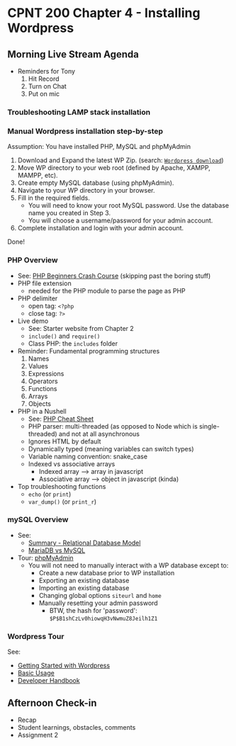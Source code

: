 # CPNT 200 Chapter 4 - Installing Wordpress
## Morning Live Stream Agenda
- Reminders for Tony
    1. Hit Record
    2. Turn on Chat
    3. Put on mic

### Troubleshooting LAMP stack installation

### Manual Wordpress installation step-by-step
Assumption: You have installed PHP, MySQL and phpMyAdmin
1. Download and Expand the latest WP Zip. (search: [`Wordpress download`](https://www.google.com/search?q=wordpress+download))
2. Move WP directory to your web root (defined by Apache, XAMPP, MAMPP, etc).
3. Create empty MySQL database (using phpMyAdmin).
4. Navigate to your WP directory in your browser.
5. Fill in the required fields. 
    - You will need to know your root MySQL password. Use the database name you created in Step 3. 
    - You will choose a username/password for your admin account.
6. Complete installation and login with your admin account.

Done!

### PHP Overview
- See: [PHP Beginners Crash Course](https://youtu.be/LEffbgKrhHU?t=1402) (skipping past the boring stuff)
- PHP file extension
  - needed for the PHP module to parse the page as PHP
- PHP delimiter
  - open tag: `<?php`
  - close tag: `?>`
- Live demo
  - See: Starter website from Chapter 2
  - `include()` and `require()`
  - Class PHP: the `includes` folder
- Reminder: Fundamental programming structures
    1. Names
    2. Values
    3. Expressions
    4. Operators
    5. Functions
    6. Arrays
    7. Objects
- PHP in a Nushell
  - See: [PHP Cheat Sheet](https://websitesetup.org/php-cheat-sheet/)
  - PHP parser: multi-threaded (as opposed to Node which is single-threaded) and not at all asynchronous
  - Ignores HTML by default
  - Dynamically typed (meaning variables can switch types)
  - Variable naming convention: snake_case
  - Indexed vs associative arrays
    - Indexed array --> array in javascript
    - Associative array --> object in javascript (kinda)
- Top troubleshooting functions
    - `echo` (or `print`)
    - `var_dump()` (or `print_r`)

### mySQL Overview
- See:
  - [Summary - Relational Database Model](https://dev.to/lmolivera/everything-you-need-to-know-about-relational-databases-3ejl)
  - [MariaDB vs MySQL](https://www.guru99.com/mariadb-vs-mysql.html)
- Tour: [phpMyAdmin](https://www.phpmyadmin.net/docs/)
  - You will not need to manually interact with a WP database except to:
    - Create a new database prior to WP installation
    - Exporting an existing database
    - Importing an existing database
    - Changing global options `siteurl` and `home`
    - Manually resetting your admin password
      - BTW, the hash for 'password': `$P$B1shCzLv0hiowqH3vNwmuZ8Jeilh1Z1`

### Wordpress Tour
See:
  - [Getting Started with Wordpress](https://codex.wordpress.org/Getting_Started_with_WordPress)
  - [Basic Usage](https://wordpress.org/support/category/basic-usage/)
  - [Developer Handbook](https://developer.wordpress.org/)

## Afternoon Check-in
- Recap
- Student learnings, obstacles, comments
- Assignment 2